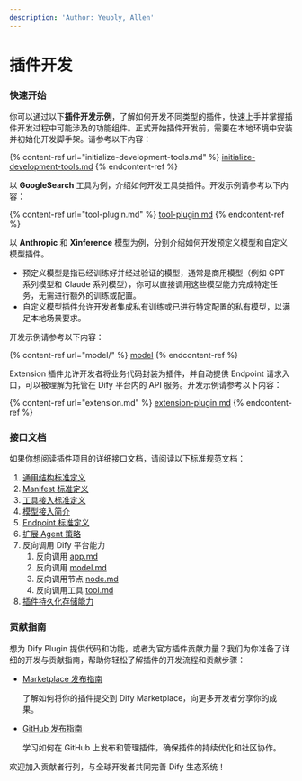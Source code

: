```yaml
---
description: 'Author: Yeuoly, Allen'
---
```


# 插件开发

### 快速开始

你可以通过以下**插件开发示例**，了解如何开发不同类型的插件，快速上手并掌握插件开发过程中可能涉及的功能组件。正式开始插件开发前，需要在本地环境中安装并初始化开发脚手架。请参考以下内容：

{% content-ref url="initialize-development-tools.md" %}
[initialize-development-tools.md](initialize-development-tools.md)
{% endcontent-ref %}

以 **GoogleSearch** 工具为例，介绍如何开发工具类插件。开发示例请参考以下内容：

{% content-ref url="tool-plugin.md" %}
[tool-plugin.md](tool-plugin.md)
{% endcontent-ref %}

以 **Anthropic** 和  **Xinference**  模型为例，分别介绍如何开发预定义模型和自定义模型插件。

* 预定义模型是指已经训练好并经过验证的模型，通常是商用模型（例如 GPT 系列模型和 Claude 系列模型），你可以直接调用这些模型能力完成特定任务，无需进行额外的训练或配置。
* 自定义模型插件允许开发者集成私有训练或已进行特定配置的私有模型，以满足本地场景要求。

开发示例请参考以下内容：

{% content-ref url="model/" %}
[model](model/)
{% endcontent-ref %}

Extension 插件允许开发者将业务代码封装为插件，并自动提供 Endpoint 请求入口，可以被理解为托管在 Dify 平台内的 API 服务。开发示例请参考以下内容：

{% content-ref url="extension.md" %}
[extension-plugin.md](extension-plugin.md)
{% endcontent-ref %}

### 接口文档

如果你想阅读插件项目的详细接口文档，请阅读以下标准规范文档：

1. [通用结构标准定义](../../schema-definition/general-specifications.md)
2. [Manifest 标准定义](../../schema-definition/manifest.md)
3. [工具接入标准定义](../../schema-definition/tool.md)
4. [模型接入简介](../../schema-definition/model/)
5. [Endpoint 标准定义](../../schema-definition/endpoint.md)
6. [扩展 Agent 策略](../../schema-definition/agent.md)
7. 反向调用 Dify 平台能力
   1. 反向调用 [app.md](../../schema-definition/reverse-invocation-of-the-dify-service/app.md "mention")
   2. 反向调用 [model.md](../../schema-definition/reverse-invocation-of-the-dify-service/model.md "mention")
   3. 反向调用节点 [node.md](../../schema-definition/reverse-invocation-of-the-dify-service/node.md "mention")
   4. 反向调用工具 [tool.md](../../schema-definition/reverse-invocation-of-the-dify-service/tool.md "mention")
8. [插件持久化存储能力](../../schema-definition/persistent-storage.md)

### 贡献指南

想为 Dify Plugin 提供代码和功能，或者为官方插件贡献力量？我们为你准备了详细的开发与贡献指南，帮助你轻松了解插件的开发流程和贡献步骤：

*   [Marketplace 发布指南](../../publish-plugins/publish-to-dify-marketplace.md)

    了解如何将你的插件提交到 Dify Marketplace，向更多开发者分享你的成果。
*   [GitHub 发布指南](../../publish-plugins/publish-plugin-on-personal-github-repo.md)

    学习如何在 GitHub 上发布和管理插件，确保插件的持续优化和社区协作。

欢迎加入贡献者行列，与全球开发者共同完善 Dify 生态系统！